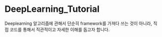 # DeepLearning_Tutorial
Deeplearning 알고리즘에 관해서 단순히 framework를 가져다 쓰는 것이 아니라, 직접 코드를 통해서 직관적이고 자세한 이해를 돕고자 합니다.
